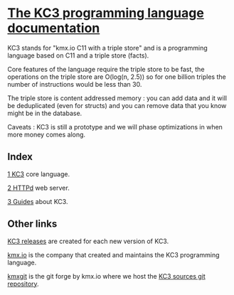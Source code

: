 # [The KC3 programming language documentation](https://kc3-lang.org/doc)

KC3 stands for "kmx.io C11 with a triple store" and is a
programming language based on C11 and a triple store (facts).

Core features of the language require the triple store to be fast,
the operations on the triple store are O(log(n, 2.5)) so for
one billion triples the number of instructions would be less than 30.

The triple store is content addressed memory : you can add data and
it will be deduplicated (even for structs) and you can remove data
that you know might be in the database.

Caveats : KC3 is still a prototype and we will phase optimizations in
when more money comes along.

## Index

[1 KC3](1_KC3/) core language.

[2 HTTPd](2_HTTPd/) web server.

[3 Guides](3_Guides/) about KC3.

## Other links

[KC3 releases](/release) are created for each new version of KC3.

[kmx.io](https://www.kmx.io/) is the company that created and
maintains the KC3 programming language.

[kmxgit](https://git.kmx.io/) is the git forge by kmx.io where we
host the [KC3 sources git repository](https://git.kmx.io/kc3-lang/kc3).
